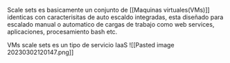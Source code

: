 Scale sets es basicamente un conjunto de [[Maquinas virtuales(VMs)]] identicas con caracterisitas de auto escaldo integradas, esta diseñado para escalado manual o automatico de cargas de trabajo como web services, aplicaciones, procesamiento bash etc.

VMs scale sets es un tipo de servicio IaaS
![[Pasted image 20230302120147.png]]